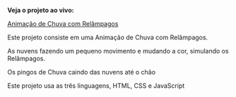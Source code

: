 **Veja o projeto ao vivo:**

[Animação de Chuva com Relâmpagos](https://ninja1375.github.io/Anima-o-de-Chuva-com-Rel-mpagos/)


Este projeto consiste em uma Animação de Chuva com Relâmpagos.

As nuvens fazendo um pequeno movimento e mudando a cor, simulando os Relâmpagos.

Os pingos de Chuva caindo das nuvens até o chão  

Este projeto usa as três linguagens,  HTML, CSS e JavaScript  
